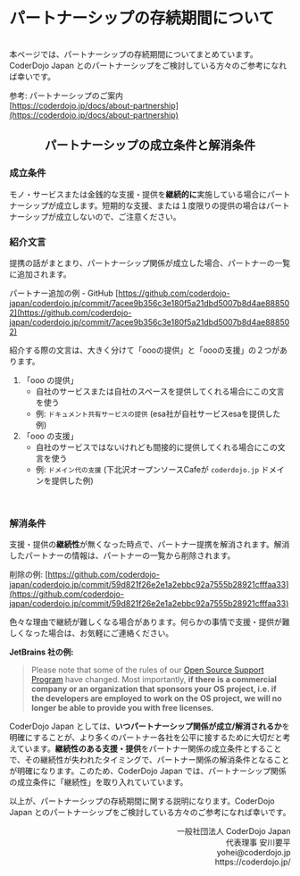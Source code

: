 # パートナーシップの存続期間について
<br>
本ページでは、パートナーシップの存続期間についてまとめています。CoderDojo Japan とのパートナーシップをご検討している方々のご参考になれば幸いです。

参考: パートナーシップのご案内   
[https://coderdojo.jp/docs/about-partnership](https://coderdojo.jp/docs/about-partnership)
<br>

<center><h2>パートナーシップの成立条件と解消条件</h2></center>

### 成立条件
モノ・サービスまたは金銭的な支援・提供を**継続的に**実施している場合にパートナーシップが成立します。短期的な支援、または１度限りの提供の場合はパートナーシップが成立しないので、ご注意ください。
<br>

### 紹介文言
提携の話がまとまり、パートナーシップ関係が成立した場合、パートナーの一覧に追加されます。

パートナー追加の例 - GitHub
[https://github.com/coderdojo-japan/coderdojo.jp/commit/7acee9b356c3e180f5a21dbd5007b8d4ae888502](https://github.com/coderdojo-japan/coderdojo.jp/commit/7acee9b356c3e180f5a21dbd5007b8d4ae888502)

紹介する際の文言は、大きく分けて「oooの提供」と「oooの支援」の２つがあります。

1. 「ooo の提供」
   - 自社のサービスまたは自社のスペースを提供してくれる場合にこの文言を使う
   - 例: `ドキュメント共有サービスの提供` (esa社が自社サービスesaを提供した例)
2. 「ooo の支援」
   - 自社のサービスではないけれども間接的に提供してくれる場合にこの文言を使う
   - 例: `ドメイン代の支援` (下北沢オープンソースCafeが `coderdojo.jp` ドメインを提供した例)
<br>

### 解消条件
支援・提供の**継続性**が無くなった時点で、パートナー提携を解消されます。解消したパートナーの情報は、パートナーの一覧から削除されます。

削除の例: [https://github.com/coderdojo-japan/coderdojo.jp/commit/59d821f26e2e1a2ebbc92a7555b28921cfffaa33](https://github.com/coderdojo-japan/coderdojo.jp/commit/59d821f26e2e1a2ebbc92a7555b28921cfffaa33)

色々な理由で継続が難しくなる場合があります。何らかの事情で支援・提供が難しくなった場合は、お気軽にご連絡ください。

**JetBrains 社の例:**

> Please note that some of the rules of our [Open Source Support Program](https://www.jetbrains.com/buy/opensource/) have changed. Most importantly, **if there is a commercial company or an organization that sponsors your OS project, i.e. if the developers are employed to work on the OS project, we will no longer be able to provide you with free licenses.**

CoderDojo Japan としては、**いつパートナーシップ関係が成立/解消されるか**を明確にすることが、より多くのパートナー各社を公平に接するために大切だと考えています。**継続性のある支援・提供**をパートナー関係の成立条件とすることで、その継続性が失われたタイミングで、パートナー関係の解消条件となることが明確になります。このため、CoderDojo Japan では、パートナーシップ関係の成立条件に「継続性」を取り入れていています。

以上が、パートナーシップの存続期間に関する説明になります。CoderDojo Japan とのパートナーシップをご検討している方々のご参考になれば幸いです。

<div align="right">
一般社団法人 CoderDojo Japan<br>
代表理事 安川要平<br>
yohei@coderdojo.jp<br>
https://coderdojo.jp/
</div>


